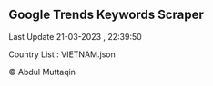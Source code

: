 

## Google Trends Keywords Scraper 
 
Last Update 21-03-2023 , 22:39:50

Country List :
VIETNAM.json



© Abdul Muttaqin 
